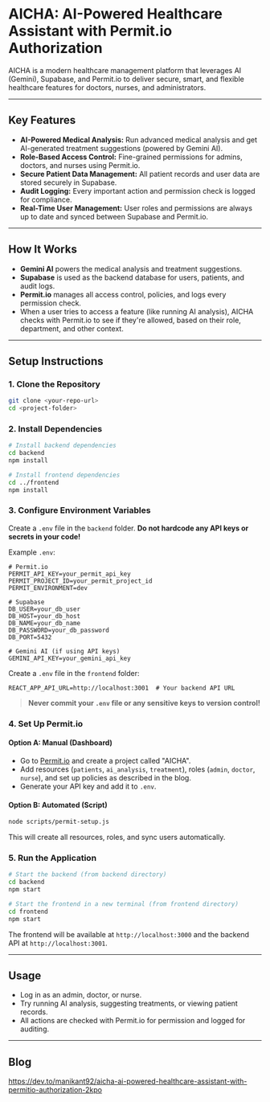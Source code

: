 # AICHA: AI-Powered Healthcare Assistant with Permit.io Authorization

AICHA is a modern healthcare management platform that leverages AI (Gemini), Supabase, and Permit.io to deliver secure, smart, and flexible healthcare features for doctors, nurses, and administrators.

---

## Key Features
- **AI-Powered Medical Analysis:** Run advanced medical analysis and get AI-generated treatment suggestions (powered by Gemini AI).
- **Role-Based Access Control:** Fine-grained permissions for admins, doctors, and nurses using Permit.io.
- **Secure Patient Data Management:** All patient records and user data are stored securely in Supabase.
- **Audit Logging:** Every important action and permission check is logged for compliance.
- **Real-Time User Management:** User roles and permissions are always up to date and synced between Supabase and Permit.io.

---

## How It Works
- **Gemini AI** powers the medical analysis and treatment suggestions.
- **Supabase** is used as the backend database for users, patients, and audit logs.
- **Permit.io** manages all access control, policies, and logs every permission check.
- When a user tries to access a feature (like running AI analysis), AICHA checks with Permit.io to see if they're allowed, based on their role, department, and other context.

---

## Setup Instructions

### 1. Clone the Repository
```bash
git clone <your-repo-url>
cd <project-folder>
```

### 2. Install Dependencies
```bash
# Install backend dependencies
cd backend
npm install

# Install frontend dependencies
cd ../frontend
npm install
```

### 3. Configure Environment Variables
Create a `.env` file in the `backend` folder. **Do not hardcode any API keys or secrets in your code!**

Example `.env`:
```env
# Permit.io
PERMIT_API_KEY=your_permit_api_key
PERMIT_PROJECT_ID=your_permit_project_id
PERMIT_ENVIRONMENT=dev

# Supabase
DB_USER=your_db_user
DB_HOST=your_db_host
DB_NAME=your_db_name
DB_PASSWORD=your_db_password
DB_PORT=5432

# Gemini AI (if using API keys)
GEMINI_API_KEY=your_gemini_api_key
```

Create a `.env` file in the `frontend` folder:
```env
REACT_APP_API_URL=http://localhost:3001  # Your backend API URL
```

> **Never commit your `.env` file or any sensitive keys to version control!**

### 4. Set Up Permit.io
#### Option A: Manual (Dashboard)
- Go to [Permit.io](https://permit.io) and create a project called "AICHA".
- Add resources (`patients`, `ai_analysis`, `treatment`), roles (`admin`, `doctor`, `nurse`), and set up policies as described in the blog.
- Generate your API key and add it to `.env`.

#### Option B: Automated (Script)
```bash
node scripts/permit-setup.js
```
This will create all resources, roles, and sync users automatically.

### 5. Run the Application
```bash
# Start the backend (from backend directory)
cd backend
npm start

# Start the frontend in a new terminal (from frontend directory)
cd frontend
npm start
```

The frontend will be available at `http://localhost:3000` and the backend API at `http://localhost:3001`.

---

## Usage
- Log in as an admin, doctor, or nurse.
- Try running AI analysis, suggesting treatments, or viewing patient records.
- All actions are checked with Permit.io for permission and logged for auditing.

---

## Blog
https://dev.to/manikant92/aicha-ai-powered-healthcare-assistant-with-permitio-authorization-2kpo